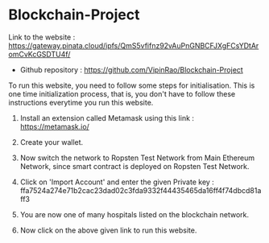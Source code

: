 # Blockchain-Project

Link to the website : https://gateway.pinata.cloud/ipfs/QmS5vfifnz92vAuPnGNBCFJXgFCsYDtAromCvKcGSDTU4f/

 * Github repository : https://github.com/VipinRao/Blockchain-Project
 
 To run this website, you need to follow some steps for initialisation. This is one time initialization process, that is, you don't have to follow these instructions everytime you run this website.
 

1. Install an extension called Metamask using this link : https://metamask.io/  

2. Create your wallet.

3. Now switch the network to Ropsten Test Network from Main Ethereum Network, since smart contract is deployed on Ropsten Test Network.

3. Click on 'Import Account' and enter the given Private key : ffa7524a274e71b2cac23dad02c3fda9332f44435465da16ff4f74dbcd81aff3

4. You are now one of many hospitals listed on the blockchain network.

5. Now click on the above given link to run this website.
